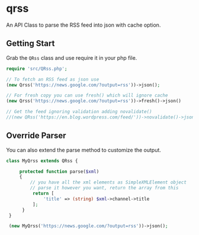 # qrss
An API Class to parse the RSS feed into json with cache option.

## Getting Start
Grab the `QRss` class and use require it in your php file.

```php
require 'src/QRss.php';

// To fetch an RSS feed as json use
(new Qrss('https://news.google.com/?output=rss'))->json();

// For fresh copy you can use fresh() which will ignore cache
(new Qrss('https://news.google.com/?output=rss'))->fresh()->json()

// Get the feed ignoring validation adding novalidate()
//(new QRss('https://en.blog.wordpress.com/feed/'))->novalidate()->json();
```

## Override Parser
You can also extend the parse method to customize the output.

```php
class MyQrss extends QRss {

     protected function parse($xml)
     {
         // you have all the xml elements as SimpleXMLElement object
         // parse it however you want, return the array from this
          return [
              'title' => (string) $xml->channel->title
          ];
      }
 }

 (new MyQrss('https://news.google.com/?output=rss'))->json();
```
